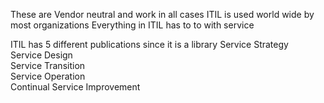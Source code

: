 These are Vendor neutral and work in all cases
ITIL is used world wide by most organizations
Everything in ITIL has to to with service

ITIL has 5 different publications since it is a library
Service Strategy  
Service Design  
Service Transition  
Service Operation  
Continual Service Improvement
